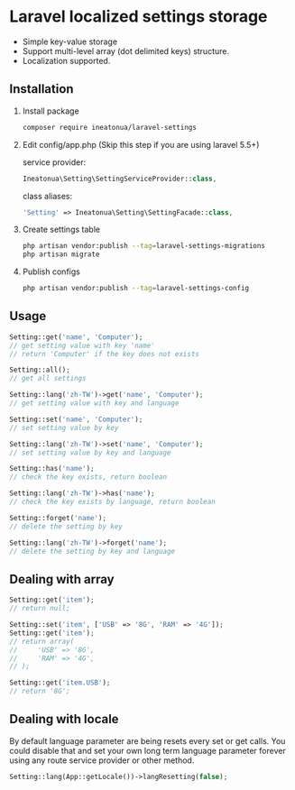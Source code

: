 # Laravel localized settings storage
 * Simple key-value storage
 * Support multi-level array (dot delimited keys) structure.
 * Localization supported.
 
## Installation

1. Install package

    ```bash
    composer require ineatonua/laravel-settings
    ```

1. Edit config/app.php (Skip this step if you are using laravel 5.5+)

    service provider:

    ```php
    Ineatonua\Setting\SettingServiceProvider::class,
    ```

    class aliases:

    ```php
    'Setting' => Ineatonua\Setting\SettingFacade::class,
    ```

1. Create settings table

    ```bash
    php artisan vendor:publish --tag=laravel-settings-migrations
    php artisan migrate
    ```
    
1. Publish configs

    ```bash
    php artisan vendor:publish --tag=laravel-settings-config
    ```

## Usage

```php
Setting::get('name', 'Computer');
// get setting value with key 'name'
// return 'Computer' if the key does not exists

Setting::all();
// get all settings

Setting::lang('zh-TW')->get('name', 'Computer');
// get setting value with key and language

Setting::set('name', 'Computer');
// set setting value by key

Setting::lang('zh-TW')->set('name', 'Computer');
// set setting value by key and language

Setting::has('name');
// check the key exists, return boolean

Setting::lang('zh-TW')->has('name');
// check the key exists by language, return boolean

Setting::forget('name');
// delete the setting by key

Setting::lang('zh-TW')->forget('name');
// delete the setting by key and language
```

## Dealing with array

```php
Setting::get('item');
// return null;

Setting::set('item', ['USB' => '8G', 'RAM' => '4G']);
Setting::get('item');
// return array(
//     'USB' => '8G',
//     'RAM' => '4G',
// );

Setting::get('item.USB');
// return '8G';
```

## Dealing with locale

By default language parameter are being resets every set or get calls. You could disable that and set your own long term language parameter forever using any route service provider or other method.

```php
Setting::lang(App::getLocale())->langResetting(false);
```